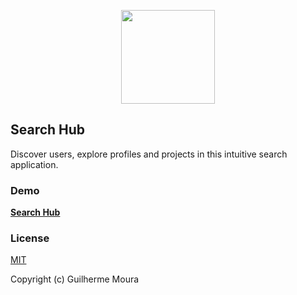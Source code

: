 <p align="center">
  <img
    style="object: contain; height: 150px"
    src="https://i.imgur.com/3JlRk4o.png"
  >
</p>

## Search Hub

Discover users, explore profiles and projects in this intuitive search application.

### Demo

[**Search Hub**](https://preeminent-kataifi-ed0e4c.netlify.app/)

### License

[MIT](https://github.com/glhrmoura/search-hub/blob/master/LICENSE)

Copyright (c) Guilherme Moura

